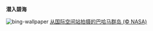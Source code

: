 
**潜入碧海**

![bing-wallpaper](https://www.bing.com/th?id=OHR.BahamasSpace_ZH-CN8053657656_1920x1080.jpg)
[从国际空间站拍摄的巴哈马群岛 (© NASA)](https://www.bing.com/search?q=%E5%B7%B4%E5%93%88%E9%A9%AC%E7%BE%A4%E5%B2%9B&amp;form=hpcapt&amp;mkt=zh-cn)
  